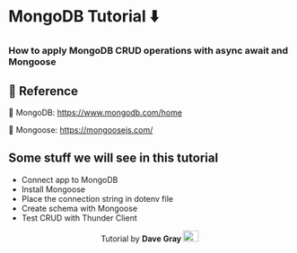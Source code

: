 #  MongoDB Tutorial ⬇️

### How to apply MongoDB CRUD operations with async await and Mongoose 

## 📘 Reference 

🚀 MongoDB: https://www.mongodb.com/home

🚀 Mongoose: https://mongoosejs.com/

## Some stuff we will see  in this tutorial

- Connect app to MongoDB
- Install Mongoose
- Place the connection string in dotenv file
- Create schema with Mongoose
- Test CRUD with Thunder Client

<p align="center"> Tutorial by <strong>Dave Gray </strong> 
  <a href="https://www.youtube.com/watch?v=-PdjUx9JZ2E&list=PL0Zuz27SZ-6OJQfjH8g_CAjgMbLoIleKN">
    <img width="28" height="20" src="https://assets.stickpng.com/images/580b57fcd9996e24bc43c545.png">
  </a>
</p> 





